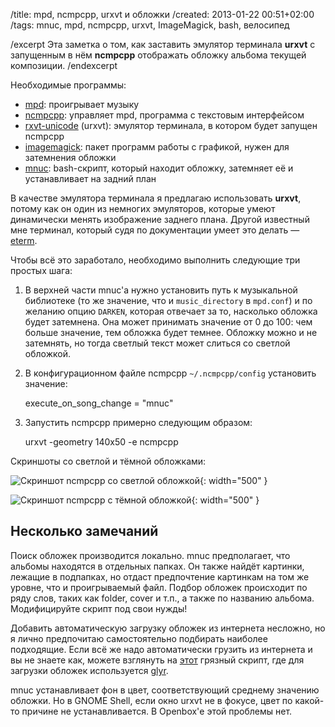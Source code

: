 /title: mpd, ncmpcpp, urxvt и обложки
/created: 2013-01-22 00:51+02:00
/tags: mnuc, mpd, ncmpcpp, urxvt, ImageMagick, bash, велосипед

/excerpt
Эта заметка о том, как заставить эмулятор терминала __urxvt__ с запущенным в нём
__ncmpcpp__ отображать обложку альбома текущей композиции.
/endexcerpt

Необходимые программы:

  * [mpd]: проигрывает музыку
  * [ncmpcpp]: управляет mpd, программа с текстовым интерфейсом
  * [rxvt-unicode] (urxvt): эмулятор терминала, в котором будет запущен ncmpcpp
  * [imagemagick]: пакет программ работы с графикой, нужен для затемнения обложки
  * [mnuc]: bash-скрипт, который находит обложку, затемняет её и устанавливает
    на задний план

В качестве эмулятора терминала я предлагаю использовать __urxvt__, потому как он
один из немногих эмуляторов, которые умеют динамически менять изображение
заднего плана. Другой известный мне терминал, который судя по документации умеет
это делать — [eterm].

Чтобы всё это заработало, необходимо выполнить следующие три простых шага:

1. В верхней части mnuc'а нужно установить путь к музыкальной библиотеке (то же
   значение, что и `music_directory` в `mpd.conf`) и по желанию опцию `DARKEN`,
   которая отвечает за то, насколько обложка будет затемнена. Она может
   принимать значение от 0 до 100: чем больше значение, тем обложка будет
   темнее. Обложку можно и не затемнять, но тогда светлый текст может слиться со
   светлой обложкой.

2. В конфигурационном файле ncmpcpp `~/.ncmpcpp/config` установить значение:

    execute_on_song_change = "mnuc"

3. Запустить ncmpcpp примерно следующим образом:

    urxvt -geometry 140x50 -e ncmpcpp

Скриншоты со светлой и тёмной обложками:

![Скриншот ncmpcpp со светлой обложкой](/static/images/mnuc/urxvt-ncmpcpp-everlovely.jpg){: width="500" }

![Скриншот ncmpcpp с тёмной обложкой](/static/images/mnuc/urxvt-ncmpcpp-tinhat.jpg){: width="500" }

[mpd]: http://mpd.wikia.com/
[ncmpcpp]: http://ncmpcpp.rybczak.net/
[rxvt-unicode]: http://software.schmorp.de/pkg/rxvt-unicode
[imagemagick]: http://www.imagemagick.org
[mnuc]: https://gist.github.com/4588882
[eterm]: http://www.eterm.org/docs/view.php?doc%3Dref


## Несколько замечаний

Поиск обложек производится локально. mnuc предполагает, что альбомы находятся в
отдельных папках. Он также найдёт картинки, лежащие в подпапках, но отдаст
предпочтение картинкам на том же уровне, что и проигрываемый файл. Подбор
обложек происходит по ряду слов, таких как folder, cover и т.п., а также по
названию альбома. Модифицируйте скрипт под свои нужды!

Добавить автоматическую загрузку обложек из интернета несложно, но я лично
предпочитаю самостоятельно подбирать наиболее подходящие. Если всё же надо
автоматически грузить из интернета и вы не знаете как, можете взглянуть на
[этот] грязный скрипт, где для загрузки обложек используется [glyr].

mnuc устанавливает фон в цвет, соответствующий среднему значению обложки. Но в
GNOME Shell, если окно urxvt не в фокусе, цвет по какой-то причине не
устанавливается. В Openbox'е этой проблемы нет.

[этот]: https://gist.github.com/4589821
[glyr]: https://github.com/sahib/glyr

